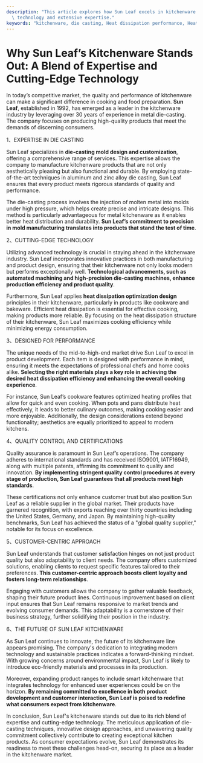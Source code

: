 ```yaml
---
description: "This article explores how Sun Leaf excels in kitchenware production through advanced\
  \ technology and extensive expertise."
keywords: "kitchenware, die casting, Heat dissipation performance, Heat sink"
---
```

# Why Sun Leaf’s Kitchenware Stands Out: A Blend of Expertise and Cutting-Edge Technology

In today’s competitive market, the quality and performance of kitchenware can make a significant difference in cooking and food preparation. **Sun Leaf**, established in 1992, has emerged as a leader in the kitchenware industry by leveraging over 30 years of experience in metal die-casting. The company focuses on producing high-quality products that meet the demands of discerning consumers.

1、EXPERTISE IN DIE CASTING

Sun Leaf specializes in **die-casting mold design and customization**, offering a comprehensive range of services. This expertise allows the company to manufacture kitchenware products that are not only aesthetically pleasing but also functional and durable. By employing state-of-the-art techniques in aluminum and zinc alloy die casting, Sun Leaf ensures that every product meets rigorous standards of quality and performance.

The die-casting process involves the injection of molten metal into molds under high pressure, which helps create precise and intricate designs. This method is particularly advantageous for metal kitchenware as it enables better heat distribution and durability. **Sun Leaf’s commitment to precision in mold manufacturing translates into products that stand the test of time**.

2、CUTTING-EDGE TECHNOLOGY

Utilizing advanced technology is crucial in staying ahead in the kitchenware industry. Sun Leaf incorporates innovative practices in both manufacturing and product design, ensuring that their kitchenware not only looks modern but performs exceptionally well. **Technological advancements, such as automated machining and high-precision die-casting machines, enhance production efficiency and product quality**.

Furthermore, Sun Leaf applies **heat dissipation optimization design** principles in their kitchenware, particularly in products like cookware and bakeware. Efficient heat dissipation is essential for effective cooking, making products more reliable. By focusing on the heat dissipation structure of their kitchenware, Sun Leaf maximizes cooking efficiency while minimizing energy consumption.

3、DESIGNED FOR PERFORMANCE

The unique needs of the mid-to-high-end market drive Sun Leaf to excel in product development. Each item is designed with performance in mind, ensuring it meets the expectations of professional chefs and home cooks alike. **Selecting the right materials plays a key role in achieving the desired heat dissipation efficiency and enhancing the overall cooking experience**.

For instance, Sun Leaf’s cookware features optimized heating profiles that allow for quick and even cooking. When pots and pans distribute heat effectively, it leads to better culinary outcomes, making cooking easier and more enjoyable. Additionally, the design considerations extend beyond functionality; aesthetics are equally prioritized to appeal to modern kitchens.

4、QUALITY CONTROL AND CERTIFICATIONS

Quality assurance is paramount in Sun Leaf’s operations. The company adheres to international standards and has received ISO9001, IATF16949, along with multiple patents, affirming its commitment to quality and innovation. **By implementing stringent quality control procedures at every stage of production, Sun Leaf guarantees that all products meet high standards**.

These certifications not only enhance customer trust but also position Sun Leaf as a reliable supplier in the global market. Their products have garnered recognition, with exports reaching over thirty countries including the United States, Germany, and Japan. By maintaining high-quality benchmarks, Sun Leaf has achieved the status of a "global quality supplier," notable for its focus on excellence.

5、CUSTOMER-CENTRIC APPROACH

Sun Leaf understands that customer satisfaction hinges on not just product quality but also adaptability to client needs. The company offers customized solutions, enabling clients to request specific features tailored to their preferences. **This customer-centric approach boosts client loyalty and fosters long-term relationships**.

Engaging with customers allows the company to gather valuable feedback, shaping their future product lines. Continuous improvement based on client input ensures that Sun Leaf remains responsive to market trends and evolving consumer demands. This adaptability is a cornerstone of their business strategy, further solidifying their position in the industry.

6、THE FUTURE OF SUN LEAF KITCHENWARE

As Sun Leaf continues to innovate, the future of its kitchenware line appears promising. The company's dedication to integrating modern technology and sustainable practices indicates a forward-thinking mindset. With growing concerns around environmental impact, Sun Leaf is likely to introduce eco-friendly materials and processes in its production.

Moreover, expanding product ranges to include smart kitchenware that integrates technology for enhanced user experiences could be on the horizon. **By remaining committed to excellence in both product development and customer interaction, Sun Leaf is poised to redefine what consumers expect from kitchenware**.

In conclusion, Sun Leaf's kitchenware stands out due to its rich blend of expertise and cutting-edge technology. The meticulous application of die-casting techniques, innovative design approaches, and unwavering quality commitment collectively contribute to creating exceptional kitchen products. As consumer expectations evolve, Sun Leaf demonstrates its readiness to meet these challenges head-on, securing its place as a leader in the kitchenware market.
